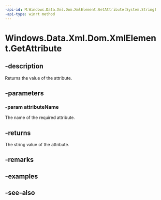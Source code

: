 ----api-id: M:Windows.Data.Xml.Dom.XmlElement.GetAttribute(System.String)
-api-type: winrt method
---<!-- Method syntaxpublic string GetAttribute(System.String attributeName)--># Windows.Data.Xml.Dom.XmlElement.GetAttribute## -descriptionReturns the value of the attribute.## -parameters### -param attributeNameThe name of the required attribute.## -returnsThe string value of the attribute.## -remarks## -examples## -see-also